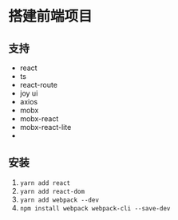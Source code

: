 # 搭建前端项目
## 支持
* react
* ts
* react-route
* joy ui
* axios
* mobx
* mobx-react
* mobx-react-lite
* 

## 安装
1. `yarn add react`
2. `yarn add react-dom`
3. `yarn add webpack --dev`
4. `npm install webpack webpack-cli --save-dev`